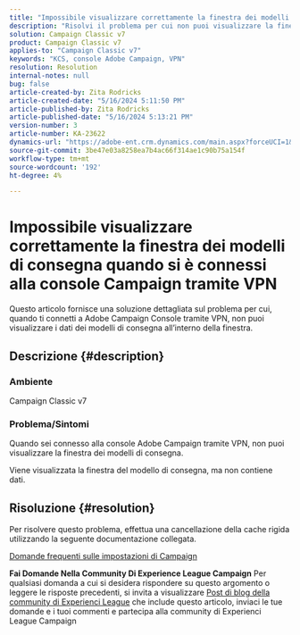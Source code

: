 ```yaml
---
title: "Impossibile visualizzare correttamente la finestra dei modelli di consegna quando si è connessi alla console Campaign tramite VPN"
description: "Risolvi il problema per cui non puoi visualizzare la finestra dei modelli di consegna quando sei connesso alla console Campaign tramite VPN. Dovresti eseguire una cache rigida."
solution: Campaign Classic v7
product: Campaign Classic v7
applies-to: "Campaign Classic v7"
keywords: "KCS, console Adobe Campaign, VPN"
resolution: Resolution
internal-notes: null
bug: false
article-created-by: Zita Rodricks
article-created-date: "5/16/2024 5:11:50 PM"
article-published-by: Zita Rodricks
article-published-date: "5/16/2024 5:13:21 PM"
version-number: 3
article-number: KA-23622
dynamics-url: "https://adobe-ent.crm.dynamics.com/main.aspx?forceUCI=1&pagetype=entityrecord&etn=knowledgearticle&id=2c7f6a5e-a713-ef11-9f89-6045bd0298d4"
source-git-commit: 3be47e03a8258ea7b4ac66f314ae1c90b75a154f
workflow-type: tm+mt
source-wordcount: '192'
ht-degree: 4%

---
```


# Impossibile visualizzare correttamente la finestra dei modelli di consegna quando si è connessi alla console Campaign tramite VPN


Questo articolo fornisce una soluzione dettagliata sul problema per cui, quando ti connetti a Adobe Campaign Console tramite VPN, non puoi visualizzare i dati dei modelli di consegna all’interno della finestra.

## Descrizione {#description}


### <b>Ambiente</b>

Campaign Classic v7

### <b>Problema/Sintomi</b>

Quando sei connesso alla console Adobe Campaign tramite VPN, non puoi visualizzare la finestra dei modelli di consegna.

Viene visualizzata la finestra del modello di consegna, ma non contiene dati.


## Risoluzione {#resolution}


Per risolvere questo problema, effettua una cancellazione della cache rigida utilizzando la seguente documentazione collegata.

[Domande frequenti sulle impostazioni di Campaign](https://experienceleague.adobe.com/docs/campaign-classic/using/getting-started/starting-with-adobe-campaign/faq/faq-campaign-config.html?lang=en#perform-hard-cache-clear)


<b>Fai Domande Nella Community Di Experience League Campaign</b>
Per qualsiasi domanda a cui si desidera rispondere su questo argomento o leggere le risposte precedenti, si invita a visualizzare [Post di blog della community di Experienci League](https://experienceleaguecommunities.adobe.com/t5/adobe-campaign-classic-blogs/introducing-top-kcs-articles-curated-for-your-troubleshooting/bc-p/672426#M132 "Segui collegamento") che include questo articolo, inviaci le tue domande e i tuoi commenti e partecipa alla community di Experienci League Campaign


